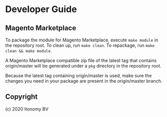 # Developer Guide

## Magento Marketplace
To package the module for Magento Marketplace, execute `make module` in the repository root. To clean up, run `make clean`. To repackage, run `make clean && make module`.

A Magento Marketplace compatible zip file of the latest tag that contains origin/master will be generated under a `pkg` directory in the repository root.

Because the latest tag containing origin/master is used, make sure the changes you need in your package are present in the origin/master branch.

Copyright
-------------
(c) 2020 Itonomy BV
